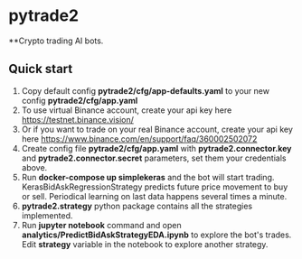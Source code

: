# pytrade2
**Сrypto trading AI bots.
## Quick start
1. Copy default config **pytrade2/cfg/app-defaults.yaml** to your new config  **pytrade2/cfg/app.yaml**
2. To use virtual Binance account, create your api key here https://testnet.binance.vision/
3. Or if you want to trade on your real Binance account, create your api key here https://www.binance.com/en/support/faq/360002502072
4. Create config file **pytrade2/cfg/app.yaml** with **pytrade2.connector.key** and **pytrade2.connector.secret** parameters, set them your credentials above. 
5. Run **docker-compose up simplekeras** and the bot will start trading. KerasBidAskRegressionStrategy predicts future price movement to buy or sell. Periodical learning on last data happens several times a minute.
6. **pytrade2.strategy** python package contains all the strategies implemented. 
7. Run **jupyter notebook** command and open **analytics/PredictBidAskStrategyEDA.ipynb** to explore the bot's trades. Edit **strategy** variable in the notebook to explore another strategy.


